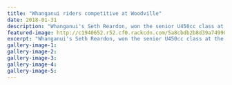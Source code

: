 ```yaml
---
title: "Whanganui riders competitive at Woodville"
date: 2018-01-31
description: "Whanganui's Seth Reardon, won the senior U450cc class at the Woodville Motocross GP..."
featured-image: http://c1940652.r52.cf0.rackcdn.com/5a8cbdb2b8d39a7499000088/SethReardon.old-photo-fm-last-year-re-woodvillechron-31-jan-2018.jpg
excerpt: "Whanganui's Seth Reardon, won the senior U450cc class at the Woodville Motocross GP."
gallery-image-1: 
gallery-image-2: 
gallery-image-3: 
gallery-image-4: 
gallery-image-5: 
---
```

